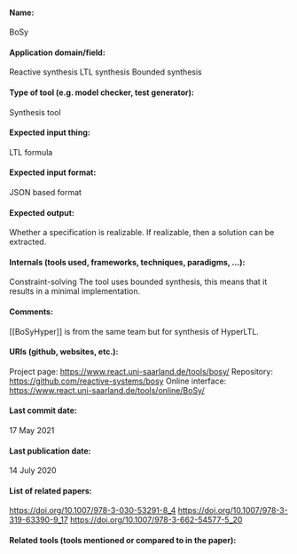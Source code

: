 #### Name:
BoSy

#### Application domain/field:
Reactive synthesis
LTL synthesis
Bounded synthesis

#### Type of tool (e.g. model checker, test generator):
Synthesis tool

#### Expected input thing:
LTL formula

#### Expected input format:
JSON based format

#### Expected output:
Whether a specification is realizable. If realizable, then a solution can be extracted.

#### Internals (tools used, frameworks, techniques, paradigms, ...):
Constraint-solving
The tool uses bounded synthesis, this means that it results in a minimal implementation. 

#### Comments:
[[BoSyHyper]] is from the same team but for synthesis of HyperLTL.

#### URIs (github, websites, etc.):
Project page: https://www.react.uni-saarland.de/tools/bosy/
Repository: https://github.com/reactive-systems/bosy
Online interface: https://www.react.uni-saarland.de/tools/online/BoSy/

#### Last commit date:
17 May 2021

#### Last publication date:
14 July 2020

#### List of related papers:
https://doi.org/10.1007/978-3-030-53291-8_4
https://doi.org/10.1007/978-3-319-63390-9_17
https://doi.org/10.1007/978-3-662-54577-5_20

#### Related tools (tools mentioned or compared to in the paper):
